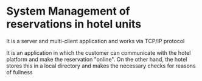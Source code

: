 # System Management of reservations in hotel units


It is a server and multi-client application and works via TCP/IP protocol

It is an application in which the customer can communicate with the hotel platform and make the reservation "online". On the other hand, the hotel stores this in a local directory and makes the necessary checks for reasons of fullness
